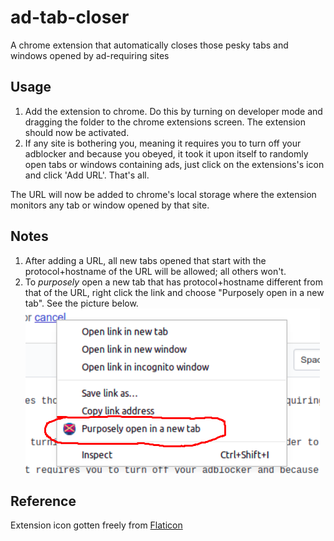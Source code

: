 # ad-tab-closer
A chrome extension that automatically closes those pesky tabs and windows opened by ad-requiring sites

## Usage
1. Add the extension to chrome. Do this by turning on developer mode and dragging the folder to the chrome extensions screen. The extension should now be activated.
2. If any site is bothering you, meaning it requires you to turn off your adblocker and because you obeyed, it took it upon itself to randomly open tabs or windows containing ads, just click on the extensions's icon and click 'Add URL'. That's all. 

The URL will now be added to chrome's local storage where the extension monitors any tab or window opened by that site. 

## Notes
1. After adding a URL, all new tabs opened that start with the protocol+hostname of the URL will be allowed; all others won't.
2. To _purposely_ open a new tab that has protocol+hostname different from that of the URL, right click the link and choose "Purposely open in a new tab". See the picture below. 
![](right_click.png)


## Reference
Extension icon gotten freely from [Flaticon](https://www.flaticon.com/)





